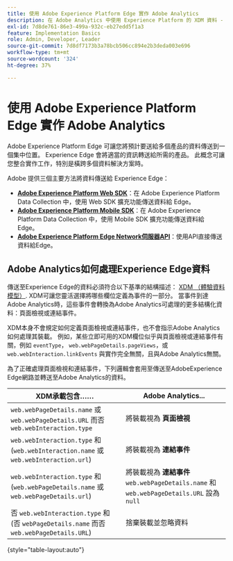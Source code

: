 ```yaml
---
title: 使用 Adobe Experience Platform Edge 實作 Adobe Analytics
description: 在 Adobe Analytics 中使用 Experience Platform 的 XDM 資料 - 總覽
exl-id: 7d8de761-86e3-499a-932c-eb27edd5f1a3
feature: Implementation Basics
role: Admin, Developer, Leader
source-git-commit: 7d8df7173b3a78bcb506cc894e2b3deda003e696
workflow-type: tm+mt
source-wordcount: '324'
ht-degree: 37%

---
```


# 使用 Adobe Experience Platform Edge 實作 Adobe Analytics

Adobe Experience Platform Edge 可讓您將預計要送給多個產品的資料傳送到一個集中位置。 Experience Edge 會將適當的資訊轉送給所需的產品。 此概念可讓您整合實作工作，特別是橫跨多個資料解決方案時。

Adobe 提供三個主要方法將資料傳送給 Experience Edge：

* **[Adobe Experience Platform Web SDK](web-sdk/overview.md)**：在 Adobe Experience Platform Data Collection 中，使用 Web SDK 擴充功能傳送資料給 Edge。
* **[Adobe Experience Platform Mobile SDK](mobile-sdk/overview.md)**：在 Adobe Experience Platform Data Collection 中，使用 Mobile SDK 擴充功能傳送資料給 Edge。
* **[Adobe Experience Platform Edge Network伺服器API](server-api/overview.md)**：使用API直接傳送資料給Edge。



## Adobe Analytics如何處理Experience Edge資料

傳送至Experience Edge的資料必須符合以下基準的結構描述： [XDM （體驗資料模型）](https://experienceleague.adobe.com/docs/experience-platform/xdm/home.html?lang=zh-Hant). XDM可讓您靈活選擇將哪些欄位定義為事件的一部分。 當事件到達Adobe Analytics時，這些事件會轉換為Adobe Analytics可處理的更多結構化資料：頁面檢視或連結事件。

XDM本身不會規定如何定義頁面檢視或連結事件，也不會指示Adobe Analytics如何處理其裝載。 例如，某些立即可用的XDM欄位似乎與頁面檢視或連結事件有關，例如 `eventType`， `web.webPageDetails.pageViews`，或 `web.webInteraction.linkEvents` 與實作完全無關，且與Adobe Analytics無關。

為了正確處理頁面檢視和連結事件，下列邏輯會套用至傳送至AdobeExperience Edge網路並轉送至Adobe Analytics的資料。

| XDM承載包含…… | Adobe Analytics... |
|---|---|
| `web.webPageDetails.name` 或 `web.webPageDetails.URL` 而否 `web.webInteraction.type` | 將裝載視為 **頁面檢視** |
| `web.webInteraction.type` 和(`web.webInteraction.name` 或 `web.webInteraction.url`) | 將裝載視為 **連結事件** |
| `web.webInteraction.type` 和(`web.webPageDetails.name` 或 `web.webPageDetails.url`) | 將裝載視為 **連結事件** <br/>`web.webPageDetails.name` 和 `web.webPageDetails.URL` 設為 `null` |
| 否 `web.webInteraction.type` 和(否 `webPageDetails.name` 而否 `web.webPageDetails.URL`) | 捨棄裝載並忽略資料 |

{style="table-layout:auto"}

